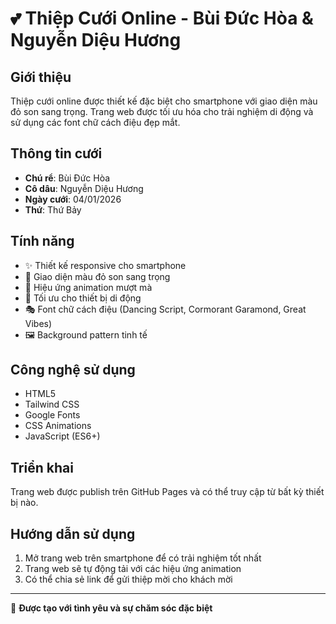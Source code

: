# 💕 Thiệp Cưới Online - Bùi Đức Hòa & Nguyễn Diệu Hương

## Giới thiệu
Thiệp cưới online được thiết kế đặc biệt cho smartphone với giao diện màu đỏ son sang trọng. Trang web được tối ưu hóa cho trải nghiệm di động và sử dụng các font chữ cách điệu đẹp mắt.

## Thông tin cưới
- **Chú rể**: Bùi Đức Hòa
- **Cô dâu**: Nguyễn Diệu Hương  
- **Ngày cưới**: 04/01/2026
- **Thứ**: Thứ Bảy

## Tính năng
- ✨ Thiết kế responsive cho smartphone
- 🎨 Giao diện màu đỏ son sang trọng
- 💫 Hiệu ứng animation mượt mà
- 📱 Tối ưu cho thiết bị di động
- 🎭 Font chữ cách điệu (Dancing Script, Cormorant Garamond, Great Vibes)
- 🖼️ Background pattern tinh tế

## Công nghệ sử dụng
- HTML5
- Tailwind CSS
- Google Fonts
- CSS Animations
- JavaScript (ES6+)

## Triển khai
Trang web được publish trên GitHub Pages và có thể truy cập từ bất kỳ thiết bị nào.

## Hướng dẫn sử dụng
1. Mở trang web trên smartphone để có trải nghiệm tốt nhất
2. Trang web sẽ tự động tải với các hiệu ứng animation
3. Có thể chia sẻ link để gửi thiệp mời cho khách mời

---
💝 **Được tạo với tình yêu và sự chăm sóc đặc biệt**